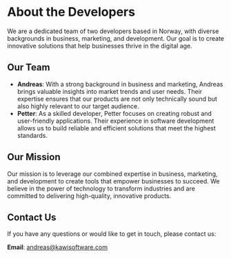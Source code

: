 # About the Developers

We are a dedicated team of two developers based in Norway, with diverse backgrounds in business, marketing, and development. Our goal is to create innovative solutions that help businesses thrive in the digital age.

## Our Team

- **Andreas**: With a strong background in business and marketing, Andreas brings valuable insights into market trends and user needs. Their expertise ensures that our products are not only technically sound but also highly relevant to our target audience.
- **Petter**: As a skilled developer, Petter focuses on creating robust and user-friendly applications. Their experience in software development allows us to build reliable and efficient solutions that meet the highest standards.

## Our Mission

Our mission is to leverage our combined expertise in business, marketing, and development to create tools that empower businesses to succeed. We believe in the power of technology to transform industries and are committed to delivering high-quality, innovative products.

## Contact Us

If you have any questions or would like to get in touch, please contact us:

**Email**: [andreas@kawisoftware.com](mailto:andreas@kawisoftware.com)
